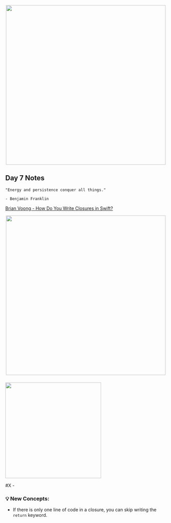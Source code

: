 <p align="center"><img src="https://github.com/neilhiddink/100DaysOfSwift/blob/master/00.%20Resources/banner.png" width="500"></p>

## Day 7 Notes

```
"Energy and persistence conquer all things."

- Benjamin Franklin
```

[Brian Voong - How Do You Write Closures in Swift?](https://youtu.be/fVF_tNcIhfc)

<p align="center"><img src="" width="500"></p>

### 

<img src="" width="300">

#X - 

### 💡 New Concepts:

- If there is only one line of code in a closure, you can skip writing the `return` keyword.
